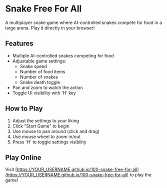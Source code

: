 # Snake Free For All

A multiplayer snake game where AI-controlled snakes compete for food in a large arena. Play it directly in your browser!

## Features
- Multiple AI-controlled snakes competing for food
- Adjustable game settings:
  - Snake speed
  - Number of food items
  - Number of snakes
  - Snake death toggle
- Pan and zoom to watch the action
- Toggle UI visibility with 'H' key

## How to Play
1. Adjust the settings to your liking
2. Click "Start Game" to begin
3. Use mouse to pan around (click and drag)
4. Use mouse wheel to zoom in/out
5. Press 'H' to toggle settings visibility

## Play Online
Visit [https://YOUR_USERNAME.github.io/100-snake-free-for-all](https://YOUR_USERNAME.github.io/100-snake-free-for-all) to play the game!
